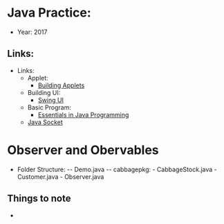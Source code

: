 # Java Practice:
- Year: 2017

## Links: 
- Links:
    - Applet:
        - [Building Applets](http://www.oracle.com/technetwork/java/applet-137165.html)
    - Building UI:
        - [Swing UI](http://www.oracle.com/technetwork/java/front-139339.html)
    - Basic Program:
        - [Essentials in Java Programming](http://www.oracle.com/technetwork/java/index-138747.html)
    - [Java Socket](http://www.oracle.com/technetwork/java/socket-140484.html#server)
    
# Observer and Obervables 
- Folder Structure:
    -- Demo.java
    -- cabbagepkg:
        - CabbageStock.java
        - Customer.java
        - Observer.java
## Things to note
- 
